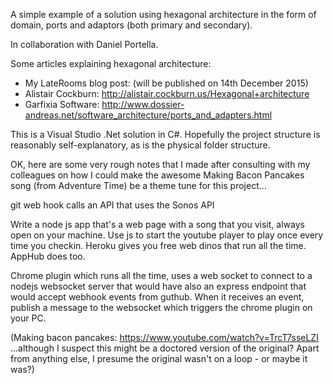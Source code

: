 A simple example of a solution using hexagonal architecture in the form of domain, ports and adaptors (both primary and secondary). 

In collaboration with Daniel Portella.

Some articles explaining hexagonal architecture:
* My LateRooms blog post: (will be published on 14th December 2015)
* Alistair Cockburn: http://alistair.cockburn.us/Hexagonal+architecture
* Garfixia Software: http://www.dossier-andreas.net/software_architecture/ports_and_adapters.html

This is a Visual Studio .Net solution in C#. Hopefully the project structure is reasonably self-explanatory, as is the physical folder structure.



OK, here are some very rough notes that I made after consulting with my colleagues on how I could make the awesome Making Bacon Pancakes song (from Adventure Time) be a theme tune for this project...

git web hook calls an API that uses the Sonos API

Write a node js app that's a web page with a song that you visit, always open on your machine. Use js to start the youtube player to play once every time you checkin.
Heroku gives you free web dinos that run all the time.
AppHub does too.

Chrome plugin which runs all the time, uses a web socket to connect to a nodejs websocket server that would have also an express endpoint that would accept webhook events from guthub. 
When it receives an event, publish a message to the websocket which triggers the chrome plugin on your PC.

(Making bacon pancakes: https://www.youtube.com/watch?v=TrcT7sseLZI
...although I suspect this might be a doctored version of the original? Apart from anything else, I presume the original wasn't on a loop - or maybe it was?)
